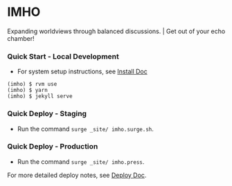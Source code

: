 # IMHO

Expanding worldviews through balanced discussions. | Get out of your echo chamber!

### Quick Start - Local Development

- For system setup instructions, see [Install Doc](./docs/install.md)

```
(imho) $ rvm use
(imho) $ yarn
(imho) $ jekyll serve
```

### Quick Deploy - Staging

- Run the command `surge _site/ imho.surge.sh`.

### Quick Deploy - Production

- Run the command `surge _site/ imho.press`.

For more detailed deploy notes, see [Deploy Doc](./docs/deploy.md).
